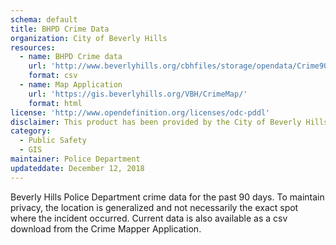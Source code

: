 ```yaml
---
schema: default
title: BHPD Crime Data
organization: City of Beverly Hills
resources:
  - name: BHPD Crime data
    url: 'http://www.beverlyhills.org/cbhfiles/storage/opendata/Crime90days.csv'
    format: csv
  - name: Map Application
    url: 'https://gis.beverlyhills.org/VBH/CrimeMap/'
    format: html    
license: 'http://www.opendefinition.org/licenses/odc-pddl'
disclaimer: This product has been provided by the City of Beverly Hills on as as-is basis for informational purposes. No warranty is made by the City of Beverly Hills regarding specific accuracy, completeness, or fitness for any particular purpose or use of any data made available on the City’s Open Data Portal. The City reserves the right to discontinue availability of content on the Open Data Portal at any time and for any reason.
category:
  - Public Safety
  - GIS
maintainer: Police Department
updateddate: December 12, 2018
---
```

Beverly Hills Police Department crime data for the past 90 days. To maintain privacy, the location is generalized and not necessarily the exact spot where the incident occurred. Current data is also available as a csv download from the Crime Mapper Application.
